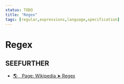 ```yaml
---
status: TODO
title: "Regex"
tags: [regular,expressions,language,specification]
---
```


# Regex


## SEEFURTHER

- [🌎 Page: Wikipedia ➤ Regex](https://en.wikipedia.org/wiki/Regular_expression)
